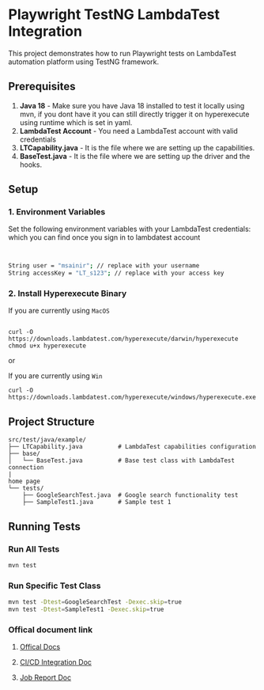 # Playwright TestNG LambdaTest Integration

This project demonstrates how to run Playwright tests on LambdaTest automation platform using TestNG framework.

## Prerequisites

1. **Java 18** - Make sure you have Java 18 installed to test it locally using mvn, if you dont have it you can still directly trigger it on hyperexecute using runtime which is set in yaml.
2. **LambdaTest Account** - You need a LambdaTest account with valid credentials
3. **LTCapability.java** - It is the file where we are setting up the capabilities.
4. **BaseTest.java** - It is the file where we are setting up the driver and the hooks.

## Setup

### 1. Environment Variables

Set the following environment variables with your LambdaTest credentials: which you can find once you sign in to lambdatest account 

```bash


String user = "msainir"; // replace with your username
String accessKey = "LT_s123"; // replace with your access key


```


### 2. Install Hyperexecute Binary


If you are currently using `MacOS`

```

curl -O https://downloads.lambdatest.com/hyperexecute/darwin/hyperexecute
chmod u+x hyperexecute

```

or 

If you are currently using `Win`

```
curl -O https://downloads.lambdatest.com/hyperexecute/windows/hyperexecute.exe
```



## Project Structure

```
src/test/java/example/
├── LTCapability.java          # LambdaTest capabilities configuration
├── base/
│   └── BaseTest.java          # Base test class with LambdaTest connection
|
home page
└── tests/
    ├── GoogleSearchTest.java  # Google search functionality test
    ├── SampleTest1.java       # Sample test 1
```

## Running Tests

### Run All Tests
```bash
mvn test
```

### Run Specific Test Class
```bash
mvn test -Dtest=GoogleSearchTest -Dexec.skip=true
mvn test -Dtest=SampleTest1 -Dexec.skip=true
```

### Offical document link

1. [Offical Docs](https://www.lambdatest.com/support/docs/deep-dive-into-hyperexecute-yaml/)

2.  [CI/CD Integration Doc](https://www.lambdatest.com/support/docs/hyperexecute-integration-with-ci-cd-tools/)

3. [Job Report Doc](https://www.lambdatest.com/support/docs/hyperexecute-job-reports/)


